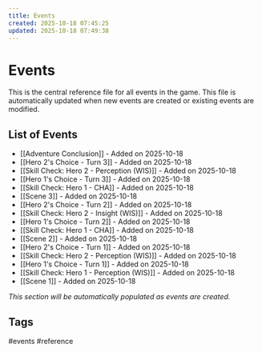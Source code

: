 ```yaml
---
title: Events
created: 2025-10-18 07:45:25
updated: 2025-10-18 07:49:38
---
```


# Events

This is the central reference file for all events in the game. This file is automatically updated when new events are created or existing events are modified.

## List of Events
- [[Adventure Conclusion]] - Added on 2025-10-18
- [[Hero 2's Choice - Turn 3]] - Added on 2025-10-18
- [[Skill Check: Hero 2 - Perception (WIS)]] - Added on 2025-10-18
- [[Hero 1's Choice - Turn 3]] - Added on 2025-10-18
- [[Skill Check: Hero 1 - CHA]] - Added on 2025-10-18
- [[Scene 3]] - Added on 2025-10-18
- [[Hero 2's Choice - Turn 2]] - Added on 2025-10-18
- [[Skill Check: Hero 2 - Insight (WIS)]] - Added on 2025-10-18
- [[Hero 1's Choice - Turn 2]] - Added on 2025-10-18
- [[Skill Check: Hero 1 - CHA]] - Added on 2025-10-18
- [[Scene 2]] - Added on 2025-10-18
- [[Hero 2's Choice - Turn 1]] - Added on 2025-10-18
- [[Skill Check: Hero 2 - Perception (WIS)]] - Added on 2025-10-18
- [[Hero 1's Choice - Turn 1]] - Added on 2025-10-18
- [[Skill Check: Hero 1 - Perception (WIS)]] - Added on 2025-10-18
- [[Scene 1]] - Added on 2025-10-18

*This section will be automatically populated as events are created.*

## Tags
#events #reference
